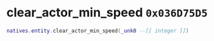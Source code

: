 # clear_actor_min_speed `0x036D75D5`

```lua
natives.entity.clear_actor_min_speed(_unk0 --[[ integer ]])
```